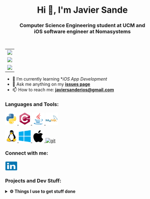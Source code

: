 <h1 align="center">Hi 👋, I'm Javier Sande</h1>
<h3 align="center">Computer Science Engineering student at UCM and <br /> iOS software engineer at Nomasystems</h3>
<br />

<!--img align="right" height="250" width="375" alt="" src="https://github.com/javierSande/javierSande/blob/main/gifs/coder.gif" /-->
<!--img style="width: 40%; height: auto; " align="right" alt="" src="https://github.com/javierSande/javierSande/blob/main/gifs/coding.gif" /-->

<table align="right">
<tr>
	<td align="center" style="padding=0;width=50%;">
		<img height="140em" src="https://github-readme-stats.vercel.app/api?username=javierSande&show_icons=true&hide_border=true&&count_private=true&include_all_commits=true&hide=none&title_color=64B2FFFF&text_color=9f9f9f&bg_color=00000000&hide_border=true&icon_color=00000000" />
	</td>
</tr>
<tr>
	<td align="center" style="padding=0;width=50%;">
		<img height="140em" src="https://github-readme-stats.vercel.app/api/top-langs/?username=javierSande&show_icons=true&layout=compact&langs_count=8&count_private=true&langs_count=6&hide=starlark&title_color=64B2FFFF&text_color=9f9f9f&bg_color=00000000&hide_border=true&icon_color=00000000"/>
	</td>
</tr>
<tr>
	<td align="center" style="padding=0;width=50%;">
		<img height="140em" src="https://github-readme-streak-stats.herokuapp.com/?user=javierSande&hide_border=true&&border=000000&background=00000000&ring=63D8FF&sideNums=64B2FF&currStreakNum=1ADD65&fire=1ADD65&currStreakLabel=1ADD65&stroke=0AA3FF00&sideLabels=64B2FF&dates=9f9f9f" />
	</td>
</tr>
</table>

- 🌱 I’m currently learning **iOS App Development*
- 💬 Ask me anything on my **[issues page]**
- 📫 How to reach me: **javiersanderios@gmail.com**

<h3 align="left">Languages and Tools:</h3>
<p align="left">
  <a href="https://www.python.org" target="_blank"> <img src="https://raw.githubusercontent.com/devicons/devicon/master/icons/python/python-original.svg" alt="python" width="40" height="40"/> </a>
  <a href="https://www.w3schools.com/cpp/" target="_blank"> <img src="https://raw.githubusercontent.com/devicons/devicon/master/icons/cplusplus/cplusplus-original.svg" alt="cplusplus" width="40" height="40"/> </a>
  <a href="https://www.java.com" target="_blank"> <img src="https://raw.githubusercontent.com/devicons/devicon/master/icons/java/java-original.svg" alt="java" width="40" height="40"/> </a>
  <!--a href="https://developer.mozilla.org/en-US/docs/Web/JavaScript" target="_blank"> <img src="https://raw.githubusercontent.com/devicons/devicon/master/icons/javascript/javascript-original.svg" alt="javascript" width="40" height="40"/> </a-->
  <!--a href="https://www.w3.org/html/" target="_blank"> <img src="https://raw.githubusercontent.com/devicons/devicon/master/icons/html5/html5-original-wordmark.svg" alt="html5" width="40" height="40"/> </a-->
  <!--a href="https://www.w3schools.com/css/" target="_blank"> <img src="https://raw.githubusercontent.com/devicons/devicon/master/icons/css3/css3-original-wordmark.svg" alt="css3" width="40" height="40"/> </a-->
  <a href="https://www.mysql.com/" target="_blank"> <img src="https://raw.githubusercontent.com/devicons/devicon/master/icons/mysql/mysql-original-wordmark.svg" alt="mysql" width="40" height="40"/> </a>
</p>

<p align="left">
  <a href="https://www.linux.org/" target="_blank"> <img src="https://raw.githubusercontent.com/devicons/devicon/master/icons/linux/linux-original.svg" alt="linux" width="40" height="40"/> </a>
  <a href="https://www.microsoft.com/windows/" target="_blank"> <img src="https://raw.githubusercontent.com/devicons/devicon/master/icons/windows8/windows8-original.svg" alt="windows" width="40" height="40"/> </a>
    <a href="https://www.apple.com" target="_blank"> <img src="https://raw.githubusercontent.com/devicons/devicon/master/icons/apple/apple-original.svg" alt="java" width="40" height="40"/> </a>
  <a href="https://git-scm.com/" target="_blank"> <img src="https://www.vectorlogo.zone/logos/git-scm/git-scm-icon.svg" alt="git" width="40" height="40"/> </a>
</p>

<h3 align="left">Connect with me:</h3>
<p align="left">
  <!--
  <a href="https://twitter.com/mariosanz_14" target="blank"><img align="center" src="https://cdn.jsdelivr.net/npm/simple-icons@3.0.1/icons/twitter.svg" alt="mariosanz_14" height="30" width="40" /></a>
  -->
  <a href="https://linkedin.com/in/javiersanderios" target="blank"><img align="center" src="https://raw.githubusercontent.com/devicons/devicon/master/icons/linkedin/linkedin-original.svg" alt="javiersanderios" height="30" width="40" /></a>
</p>

<h3 align="left">Projects and Dev Stuff:</h3>

<details>	
  <br />
  <summary><b>⚙️ Things I use to get stuff done</b></summary>
  	<ul>
  	  <li><b>OS:</b> macOS Monterey</li>
	    <li><b>Laptop: </b> Macbook Pro 13'</li>
  	  <li><b>Browser: </b> Safari</li>
	    <li><b>Terminal: </b> Terminal macOS</li>
	    <li><b>Code Editor:</b> Atom, Xcode</li>
	    <br />
	</ul>	
</details>

<br />

<!-- links -->
[issues page]: https://github.com/javierSande/javierSande/issues "javierSande/issues"


